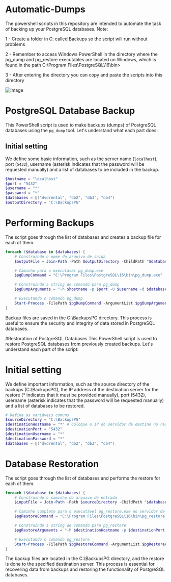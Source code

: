 # Automatic-Dumps

The powershell scripts in this repository are intended to automate the task of backing up your PostgreSQL databases.
Note:

1 - Create a folder in C: called Backups so the script will run without problems

2 - Remember to access Windows PowerShell in the directory where the pg_dump and pg_restore executables are located on Windows, which is found in the path C:\Program Files\PostgreSQL\16\bin>

3 - After entering the directory you can copy and paste the scripts into this directory

![image](https://github.com/EricFernandes26/Automatic-Dumps/assets/83287307/471c096e-fcb7-43c4-972a-d4818217a6e2)


# PostgreSQL Database Backup

This PowerShell script is used to make backups (dumps) of PostgreSQL databases using the `pg_dump` tool. Let's understand what each part does:

## Initial setting
We define some basic information, such as the server name (`localhost`), port (`5432`), username (asterisk indicates that the password will be requested manually) and a list of databases to be included in the backup.

```powershell
$hostname = "localhost"
$port = "5432"
$username = "*"
$password = "*"
$databases = @("dvdrental", "db2", "db3", "db4")
$outputDirectory = "C:\BackupsPG"
```

# Performing Backups
The script goes through the list of databases and creates a backup file for each of them.

```powershell
foreach ($database in $databases) {
    # Construindo o nome do arquivo de saída
    $outputFile = Join-Path -Path $outputDirectory -ChildPath "$database.dump"

    # Caminho para o executável pg_dump.exe
    $pgDumpCommand = "C:\Program Files\PostgreSQL\16\bin\pg_dump.exe"

    # Construindo a string de comando para pg_dump
    $pgDumpArguments = "-h $hostname -p $port -U $username -d $database -F c -b -v -f $outputFile"

    # Executando o comando pg_dump
    Start-Process -FilePath $pgDumpCommand -ArgumentList $pgDumpArguments -Wait -NoNewWindow
}
```
Backup files are saved in the C:\BackupsPG directory. This process is useful to ensure the security and integrity of data stored in PostgreSQL databases.



#Restoration of PostgreSQL Databases
This PowerShell script is used to restore PostgreSQL databases from previously created backups. Let's understand each part of the script:

# Initial setting
We define important information, such as the source directory of the backups (C:\BackupsPG), the IP address of the destination server for the restore (* indicates that it must be provided manually), port (5432), username (asterisk indicates that the password will be requested manually) and a list of databases to be restored.

```powershell
# Defina as variáveis comuns
$sourceDirectory = "C:\BackupsPG"
$destinationHostname = "*" # Coloque o IP do servidor de destino no restore
$destinationPort = "5432"
$destinationUsername = "*"
$destinationPassword = "*"
$databases = @("dvdrental", "db2", "db3", "db4")
```

# Database Restoration
The script goes through the list of databases and performs the restore for each of them.

```powershell
foreach ($database in $databases) {
    # Construindo o caminho do arquivo de entrada
    $inputFile = Join-Path -Path $sourceDirectory -ChildPath "$database.dump"

    # Caminho completo para o executável pg_restore.exe no servidor de destino
    $pgRestoreCommand = "C:\Program Files\PostgreSQL\16\bin\pg_restore.exe"

    # Construindo a string de comando para pg_restore
    $pgRestoreArguments = "-h $destinationHostname -p $destinationPort -U $destinationUsername -d $database -v `"$inputFile`""

    # Executando o comando pg_restore
    Start-Process -FilePath $pgRestoreCommand -ArgumentList $pgRestoreArguments -Wait -NoNewWindow
}
```
The backup files are located in the C:\BackupsPG directory, and the restore is done to the specified destination server. This process is essential for recovering data from backups and restoring the functionality of PostgreSQL databases.
